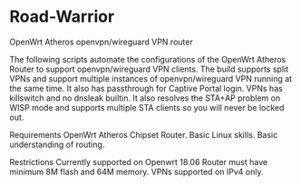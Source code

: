 # Road-Warrior
OpenWrt Atheros openvpn/wireguard VPN router

The following scripts automate the configurations of the OpenWrt Atheros Router to support openvpn/wireguard VPN clients.
The build supports split VPNs and support multiple instances of openvpn/wireguard VPN running at the same time.
It also has passthrough for Captive Portal login.  VPNs has killswitch and no dnsleak builtin.
It also resolves the STA+AP problem on WISP mode and supports multiple STA clients so you will never be locked out.

Requirements
OpenWrt Atheros Chipset Router.
Basic Linux skills.
Basic understanding of routing.

Restrictions
Currently supported on Openwrt 18.06
Router must have minimum 8M flash and 64M memory.
VPNs supported on IPv4 only.
